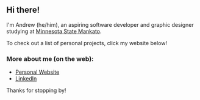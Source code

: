 ## Hi there!
I'm Andrew (he/him), an aspiring software developer and graphic designer studying at [Minnesota State Mankato](https://mnsu.edu).

To check out a list of personal projects, click my website below!
### More about me (on the web):
* [Personal Website](https://heroldev.net)
* [LinkedIn](https://www.linkedin.com/in/andrew-herold/)

Thanks for stopping by!

<!--
**heroldev/heroldev** is a ✨ _special_ ✨ repository because its `README.md` (this file) appears on your GitHub profile.

Here are some ideas to get you started:

- 🔭 I’m currently working on ...
- 🌱 I’m currently learning ...
- 👯 I’m looking to collaborate on ...
- 🤔 I’m looking for help with ...
- 💬 Ask me about ...
- 📫 How to reach me: ...
- 😄 Pronouns: ...
- ⚡ Fun fact: ...
-->
